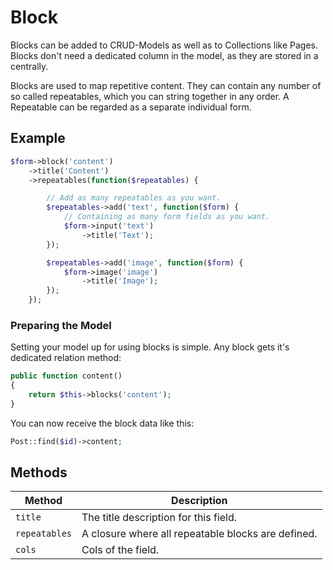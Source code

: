 # Block

Blocks can be added to CRUD-Models as well as to Collections like Pages. Blocks don't need a dedicated column in the model, as they are stored in a centrally.

Blocks are used to map repetitive content. They can contain any number of so called repeatables, which you can string together in any order.
A Repeatable can be regarded as a separate individual form.

## Example

```php
$form->block('content')
    ->title('Content')
    ->repeatables(function($repeatables) {

        // Add as many repeatables as you want.
        $repeatables->add('text', function($form) {
            // Containing as many form fields as you want.
            $form->input('text')
                ->title('Text');
        });

        $repeatables->add('image', function($form) {
            $form->image('image')
                ->title('Image');
        });
    });
```

### Preparing the Model

Setting your model up for using blocks is simple. Any block gets it's dedicated relation method:

```php
public function content()
{
    return $this->blocks('content');
}
```

You can now receive the block data like this:

```php
Post::find($id)->content;
```

## Methods

| Method        | Description                                        |
| ------------- | -------------------------------------------------- |
| `title`       | The title description for this field.              |
| `repeatables` | A closure where all repeatable blocks are defined. |
| `cols`        | Cols of the field.                                 |
